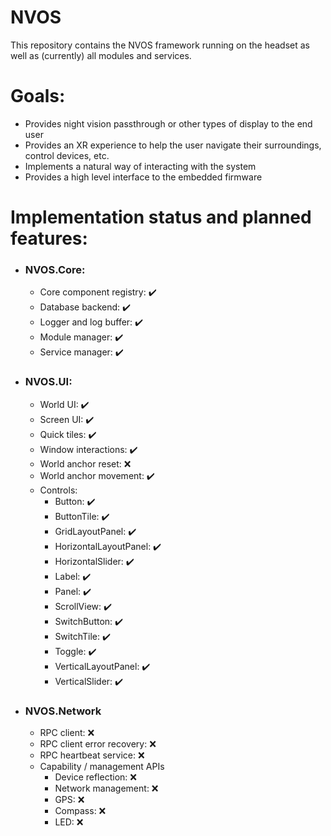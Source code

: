 # NVOS
This repository contains the NVOS framework running on the headset as well as (currently) all modules and services.

# Goals:
  - Provides night vision passthrough or other types of display to the end user
  - Provides an XR experience to help the user navigate their surroundings, control devices, etc.
  - Implements a natural way of interacting with the system
  - Provides a high level interface to the embedded firmware

# Implementation status and planned features:
  - ### NVOS.Core:
    - Core component registry: ✔️
    - Database backend: ✔️
    - Logger and log buffer: ✔️
    - Module manager: ✔️
    - Service manager: ✔️
  - ### NVOS.UI:
    - World UI: ✔️
    - Screen UI: ✔️
    - Quick tiles: ✔️
    - Window interactions: ✔️
    - World anchor reset: ❌
    - World anchor movement: ✔️
    - Controls:
      - Button: ✔️
      - ButtonTile: ✔️
      - GridLayoutPanel: ✔️
      - HorizontalLayoutPanel: ✔️
      - HorizontalSlider: ✔️
      - Label: ✔️
      - Panel: ✔️
      - ScrollView: ✔️
      - SwitchButton: ✔️
      - SwitchTile: ✔️
      - Toggle: ✔️
      - VerticalLayoutPanel: ✔️
      - VerticalSlider: ✔️
  - ### NVOS.Network
    - RPC client: ❌
    - RPC client error recovery: ❌
    - RPC heartbeat service: ❌
    - Capability / management APIs
      - Device reflection: ❌
      - Network management: ❌
      - GPS: ❌
      - Compass: ❌
      - LED: ❌
